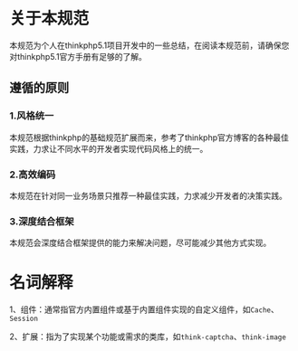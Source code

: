# 关于本规范
本规范为个人在thinkphp5.1项目开发中的一些总结，在阅读本规范前，请确保您对thinkphp5.1官方手册有足够的了解。
## 遵循的原则
### 1.风格统一
本规范根据thinkphp的基础规范扩展而来，参考了thinkphp官方博客的各种最佳实践，力求让不同水平的开发者实现代码风格上的统一。
### 2.高效编码
本规范在针对同一业务场景只推荐一种最佳实践，力求减少开发者的决策实践。
### 3.深度结合框架
本规范会深度结合框架提供的能力来解决问题，尽可能减少其他方式实现。
# 名词解释
1、组件：通常指官方内置组件或基于内置组件实现的自定义组件，如`Cache`、`Session`

2、扩展：指为了实现某个功能或需求的类库，如`think-captcha`、`think-image`